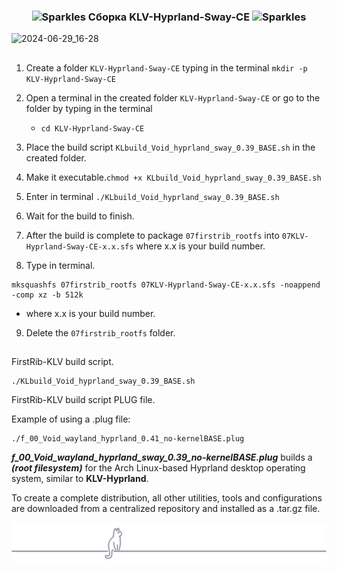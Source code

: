 <h3 align="center">
	<img src="https://github.com/JaKooLit/Telegram-Animated-Emojis/blob/main/Activity/Sparkles.webp" alt="Sparkles" width="38" height="38" />
	 Сборка KLV-Hyprland-Sway-CE
	<img src="https://github.com/JaKooLit/Telegram-Animated-Emojis/blob/main/Activity/Sparkles.webp" alt="Sparkles" width="38" height="38" />
</h3>

![2024-06-29_16-28](https://github.com/sofijacom/KLV-Hyprland-Sway-CE/assets/107557749/a40e6eca-3239-464f-86e0-34b771ec030e)

##


1) Create a folder `KLV-Hyprland-Sway-CE` typing in the terminal `mkdir -p KLV-Hyprland-Sway-CE`

2) Open a terminal in the created folder `KLV-Hyprland-Sway-CE` or go to the folder by typing in the terminal

   - `cd KLV-Hyprland-Sway-CE`

3) Place the build script  `KLbuild_Void_hyprland_sway_0.39_BASE.sh` in the created folder.
   
4) Make it executable.`chmod +x KLbuild_Void_hyprland_sway_0.39_BASE.sh`

5) Enter in terminal `./KLbuild_Void_hyprland_sway_0.39_BASE.sh`

6) Wait for the build to finish.

7) After the build is complete to package `07firstrib_rootfs` into `07KLV-Hyprland-Sway-CE-x.x.sfs` where x.x is your build number.

8) Type in terminal.

```
mksquashfs 07firstrib_rootfs 07KLV-Hyprland-Sway-CE-x.x.sfs -noappend -comp xz -b 512k
```
  - where x.x is your build number.

9) Delete the `07firstrib_rootfs` folder.

##

FirstRib-KLV build script. 

```
./KLbuild_Void_hyprland_sway_0.39_BASE.sh
```
FirstRib-KLV build script PLUG file.

Example of using a .plug file:

```
./f_00_Void_wayland_hyprland_0.41_no-kernelBASE.plug
```

***f_00_Void_wayland_hyprland_sway_0.39_no-kernelBASE.plug***  builds a  ***(root filesystem)***  for the Arch Linux-based Hyprland desktop operating system, similar to **KLV-Hyprland**.

To create a complete distribution, all other utilities, tools and configurations are downloaded from a centralized repository and installed as a .tar.gz file.

<p align="center">	
  <img src="https://github.com/sofijacom/sofijacom/blob/49e18fe1d7c2223884efd95af9370dcb84697427/icons_line/gray0_ctp_on_line.svg?sanitize=true" />
</p>
